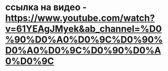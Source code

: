 # ссылка на видео -  https://www.youtube.com/watch?v=61YEAgJMyek&ab_channel=%D0%90%D0%A0%D0%9C%D0%90%D0%A0%D0%9C%D0%90%D0%A0%D0%9C

